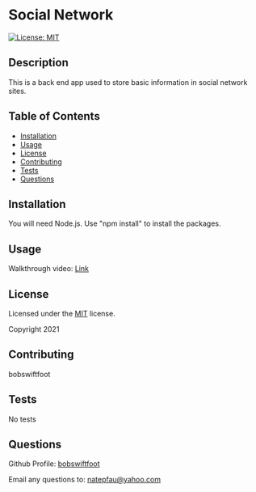 # Social Network
  [![License: MIT](https://img.shields.io/badge/License-MIT-yellow.svg)](https://opensource.org/licenses/MIT)

  ## Description
  This is a back end app used to store basic information in social network sites.

  
  ## Table of Contents
  * [Installation](#installation)
  * [Usage](#usage)
  * [License](#license)
  * [Contributing](#contributing)
  * [Tests](#tests)
  * [Questions](#questions)
  

  ## Installation
  You will need Node.js. Use "npm install" to install the packages.

  ## Usage
  Walkthrough video: [Link](https://drive.google.com/file/d/1n-uzv7WMZiEUD2vHyRhevCNq5it1pfde/view)
  
  ## License
  Licensed under the [MIT](https://opensource.org/licenses/MIT) license. 

  Copyright 2021
  

  ## Contributing
  bobswiftfoot

  ## Tests
  No tests

  ## Questions
  Github Profile: [bobswiftfoot](https://github.com/bobswiftfoot)

  Email any questions to: [natepfau@yahoo.com](mailto:natepfau@yahoo.com)
  
